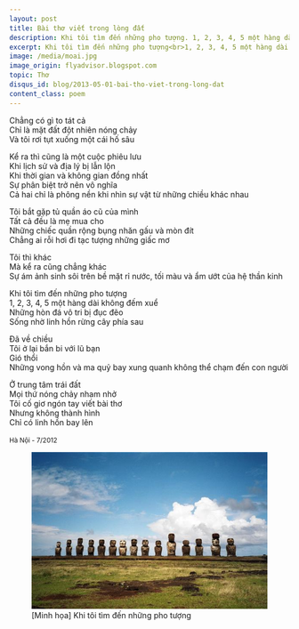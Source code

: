 ```yaml
---
layout: post
title: Bài thơ viết trong lòng đất
description: Khi tôi tìm đến những pho tượng. 1, 2, 3, 4, 5 một hàng dài không đếm xuể. Những hòn đá vô tri bị đục đẽo. Sống nhờ linh hồn rừng cây phía sau.
excerpt: Khi tôi tìm đến những pho tượng<br>1, 2, 3, 4, 5 một hàng dài không đếm xuể<br>Những hòn đá vô tri bị đục đẽo<br>Sống nhờ linh hồn rừng cây phía sau.
image: /media/moai.jpg
image_origin: flyadvisor.blogspot.com
topic: Thơ
disqus_id: blog/2013-05-01-bai-tho-viet-trong-long-dat
content_class: poem
---
```


Chẳng có gì to tát cả  
Chỉ là mặt đất đột nhiên nóng chảy  
Và tôi rơi tụt xuống một cái hố sâu

Kể ra thì cũng là một cuộc phiêu lưu  
Khi lịch sử và địa lý bị lẫn lộn  
Khi thời gian và không gian đồng nhất  
Sự phân biệt trở nên vô nghĩa  
Cả hai chỉ là phông nền khi nhìn sự vật từ những chiều khác nhau

Tôi bắt gặp tủ quần áo cũ của mình  
Tất cả đều là mẹ mua cho  
Những chiếc quần rộng bụng nhăn gấu và mòn đít  
Chẳng ai rỗi hơi đi tạc tượng những giấc mơ

Tôi thì khác  
Mà kể ra cũng chẳng khác  
Sự ám ảnh sinh sôi trên bề mặt rỉ nước, tối màu và ẩm ướt của hệ thần kinh

Khi tôi tìm đến những pho tượng  
1, 2, 3, 4, 5 một hàng dài không đếm xuể  
Những hòn đá vô tri bị đục đẽo  
Sống nhờ linh hồn rừng cây phía sau

Đã về chiều  
Tôi ở lại bắn bi với lũ bạn  
Gió thổi  
Những vong hồn và ma quỷ bay xung quanh không thể chạm đến con người

Ở trung tâm trái đất  
Mọi thứ nóng chảy nham nhở  
Tôi cố giơ ngón tay viết bài thơ  
Nhưng không thành hình  
Chỉ có linh hồn bay lên

<small>Hà Nội - 7/2012</small>

<figure>
<div class="img-container" data-origin="flyadvisor.blogspot.com">
<img src="/media/moai.jpg" alt="Khi tôi tìm đến những pho tượng"></img>
</div>
<figcaption>[Minh họa] Khi tôi tìm đến những pho tượng</figcaption>
</figure>
